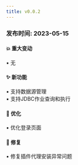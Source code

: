 ```yaml
---
title: v0.0.2
---
```


### 发布时间: 2023-05-15

#### 💥️ 重大变动

▪ 无

#### ✨ 新功能

▪ 支持数据源管理 <br/>
▪ 支持JDBC作业查询和执行

#### 🎨 优化

▪ 优化登录页面

#### 🐛 修复

▪ 修复插件代理安装异常问题